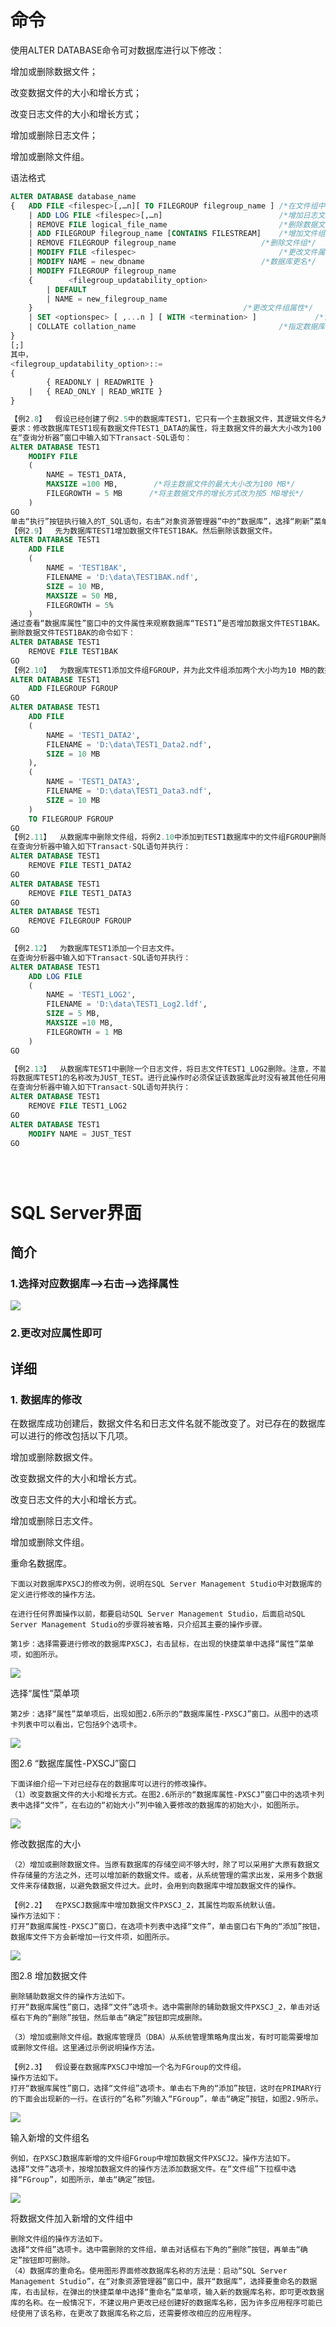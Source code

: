 # 命令

使用ALTER DATABASE命令可对数据库进行以下修改：

增加或删除数据文件；

改变数据文件的大小和增长方式；

改变日志文件的大小和增长方式；

增加或删除日志文件；

增加或删除文件组。

语法格式

```sql
ALTER DATABASE database_name
{ 	ADD FILE <filespec>[,…n][ TO FILEGROUP filegroup_name ]	/*在文件组中增加数据文件*/
	| ADD LOG FILE <filespec>[,…n]           				/*增加日志文件*/
	| REMOVE FILE logical_file_name           				/*删除数据文件*/
	| ADD FILEGROUP filegroup_name [CONTAINS FILESTREAM] 	/*增加文件组*/
	| REMOVE FILEGROUP filegroup_name      				/*删除文件组*/
	| MODIFY FILE <filespec>                 				/*更改文件属性*/
	| MODIFY NAME = new_dbname           				/*数据库更名*/
	| MODIFY FILEGROUP filegroup_name 
	{   	 <filegroup_updatability_option>
 		| DEFAULT
		| NAME = new_filegroup_name 
	}												/*更改文件组属性*/
	| SET <optionspec> [ ,...n ] [ WITH <termination> ]   			/*设置数据库属性*/
	| COLLATE collation_name 								/*指定数据库排序规则*/
}
[;]
其中，
<filegroup_updatability_option>::=
{
    	{ READONLY | READWRITE } 
    | 	{ READ_ONLY | READ_WRITE }
}

```



```sql
【例2.8】  假设已经创建了例2.5中的数据库TEST1，它只有一个主数据文件，其逻辑文件名为TEST1_DATA，大小为5 MB，最大为50 MB，增长方式为按10%增长。
要求：修改数据库TEST1现有数据文件TEST1_DATA的属性，将主数据文件的最大大小改为100 MB，增长方式改为按每次5 MB增长。
在“查询分析器”窗口中输入如下Transact-SQL语句：
ALTER DATABASE TEST1
	MODIFY FILE 
	(	
		NAME = TEST1_DATA,
		MAXSIZE =100 MB,	    /*将主数据文件的最大大小改为100 MB*/
		FILEGROWTH = 5 MB      /*将主数据文件的增长方式改为按5 MB增长*/
	)
GO		
单击“执行”按钮执行输入的T_SQL语句，右击“对象资源管理器”中的“数据库”，选择“刷新”菜单项，之后右击数据库TEST1的图标，选择“属性”菜单项，在“文件”页上查看修改后的数据文件。
【例2.9】  先为数据库TEST1增加数据文件TEST1BAK。然后删除该数据文件。
ALTER DATABASE TEST1
	ADD FILE
	(	
		NAME = 'TEST1BAK',
		FILENAME = 'D:\data\TEST1BAK.ndf',
		SIZE = 10 MB,
		MAXSIZE = 50 MB,
		FILEGROWTH = 5%
	)
通过查看“数据库属性”窗口中的文件属性来观察数据库“TEST1”是否增加数据文件TEST1BAK。
删除数据文件TEST1BAK的命令如下：
ALTER DATABASE TEST1
	REMOVE FILE TEST1BAK
GO
【例2.10】  为数据库TEST1添加文件组FGROUP，并为此文件组添加两个大小均为10 MB的数据文件。
ALTER DATABASE TEST1
	ADD FILEGROUP FGROUP
GO
ALTER DATABASE TEST1
	ADD FILE
	(	
		NAME = 'TEST1_DATA2',
		FILENAME = 'D:\data\TEST1_Data2.ndf',
		SIZE = 10 MB
	),
	(	
		NAME = 'TEST1_DATA3',
		FILENAME = 'D:\data\TEST1_Data3.ndf',
		SIZE = 10 MB
	)
	TO FILEGROUP FGROUP
GO
【例2.11】  从数据库中删除文件组，将例2.10中添加到TEST1数据库中的文件组FGROUP删除。注意：被删除的文件组中的数据文件必须先删除，且不能删除主文件组。
在查询分析器中输入如下Transact-SQL语句并执行：
ALTER DATABASE TEST1
	REMOVE FILE TEST1_DATA2
GO
ALTER DATABASE TEST1
	REMOVE FILE TEST1_DATA3
GO
ALTER DATABASE TEST1
	REMOVE FILEGROUP FGROUP
GO

【例2.12】  为数据库TEST1添加一个日志文件。
在查询分析器中输入如下Transact-SQL语句并执行：
ALTER DATABASE TEST1
	ADD LOG FILE
	(	
		NAME = 'TEST1_LOG2',
		FILENAME = 'D:\data\TEST1_Log2.ldf',
		SIZE = 5 MB,
		MAXSIZE =10 MB,
		FILEGROWTH = 1 MB
	)
GO

【例2.13】  从数据库TEST1中删除一个日志文件，将日志文件TEST1_LOG2删除。注意，不能删除主日志文件。
将数据库TEST1的名称改为JUST_TEST。进行此操作时必须保证该数据库此时没有被其他任何用户使用。
在查询分析器中输入如下Transact-SQL语句并执行：
ALTER DATABASE TEST1
	REMOVE FILE TEST1_LOG2
GO
ALTER DATABASE TEST1
	MODIFY NAME = JUST_TEST
GO





```









# SQL Server界面

## 简介

### 1.选择对应数据库-->右击-->选择属性

![](https://img1.zlogs.net/20/20200121220412.png)

### 2.更改对应属性即可

## 详细

### 1. 数据库的修改

在数据库成功创建后，数据文件名和日志文件名就不能改变了。对已存在的数据库可以进行的修改包括以下几项。

增加或删除数据文件。

改变数据文件的大小和增长方式。

改变日志文件的大小和增长方式。

增加或删除日志文件。

增加或删除文件组。

重命名数据库。

```
下面以对数据库PXSCJ的修改为例，说明在SQL Server Management Studio中对数据库的定义进行修改的操作方法。

在进行任何界面操作以前，都要启动SQL Server Management Studio，后面启动SQL Server Management Studio的步骤将被省略，只介绍其主要的操作步骤。

第1步：选择需要进行修改的数据库PXSCJ，右击鼠标，在出现的快捷菜单中选择“属性”菜单项，如图所示。
```

![](https://img1.zlogs.net/20/20200121224406.png)

选择“属性”菜单项

```
第2步：选择“属性”菜单项后，出现如图2.6所示的“数据库属性-PXSCJ”窗口。从图中的选项卡列表中可以看出，它包括9个选项卡。
```

![](https://img1.zlogs.net/20/20200121224407.png)

图2.6  “数据库属性-PXSCJ”窗口

```
下面详细介绍一下对已经存在的数据库可以进行的修改操作。
（1）改变数据文件的大小和增长方式。在图2.6所示的“数据库属性-PXSCJ”窗口中的选项卡列表中选择“文件”，在右边的“初始大小”列中输入要修改的数据库的初始大小，如图所示。

```

![](https://img1.zlogs.net/20/20200121220413.png)

修改数据库的大小

```
（2）增加或删除数据文件。当原有数据库的存储空间不够大时，除了可以采用扩大原有数据文件存储量的方法之外，还可以增加新的数据文件。或者，从系统管理的需求出发，采用多个数据文件来存储数据，以避免数据文件过大。此时，会用到向数据库中增加数据文件的操作。

【例2.2】  在PXSCJ数据库中增加数据文件PXSCJ_2，其属性均取系统默认值。
操作方法如下：
打开“数据库属性-PXSCJ”窗口，在选项卡列表中选择“文件”，单击窗口右下角的“添加”按钮，数据库文件下方会新增加一行文件项，如图所示。
```

![](https://img1.zlogs.net/20/20200121220414.png)

图2.8  增加数据文件

```
删除辅助数据文件的操作方法如下。
打开“数据库属性”窗口，选择“文件”选项卡。选中需删除的辅助数据文件PXSCJ_2，单击对话框右下角的“删除”按钮，然后单击“确定”按钮即完成删除。

（3）增加或删除文件组。数据库管理员（DBA）从系统管理策略角度出发，有时可能需要增加或删除文件组。这里通过示例说明操作方法。

【例2.3】  假设要在数据库PXSCJ中增加一个名为FGroup的文件组。
操作方法如下。
打开“数据库属性”窗口，选择“文件组”选项卡。单击右下角的“添加”按钮，这时在PRIMARY行的下面会出现新的一行。在该行的“名称”列输入“FGroup”，单击“确定”按钮，如图2.9所示。
```

![](https://img1.zlogs.net/20/20200121220415.png)

输入新增的文件组名

```
例如，在PXSCJ数据库新增的文件组FGroup中增加数据文件PXSCJ2。操作方法如下。
选择“文件”选项卡，按增加数据文件的操作方法添加数据文件。在“文件组”下拉框中选择“FGroup”，如图所示，单击“确定”按钮。
```

![](https://img1.zlogs.net/20/20200121220416.png)

  将数据文件加入新增的文件组中

```
删除文件组的操作方法如下。
选择“文件组”选项卡。选中需删除的文件组，单击对话框右下角的“删除”按钮，再单击“确定”按钮即可删除。
（4）数据库的重命名。使用图形界面修改数据库名称的方法是：启动“SQL Server Management Studio”，在“对象资源管理器”窗口中，展开“数据库”，选择要重命名的数据库，右击鼠标，在弹出的快捷菜单中选择“重命名”菜单项，输入新的数据库名称，即可更改数据库的名称。在一般情况下，不建议用户更改已经创建好的数据库名称，因为许多应用程序可能已经使用了该名称，在更改了数据库名称之后，还需要修改相应的应用程序。
```



















































